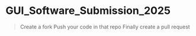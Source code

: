 # GUI_Software_Submission_2025

> Create a fork
> Push your code in that repo
> Finally create a pull request
